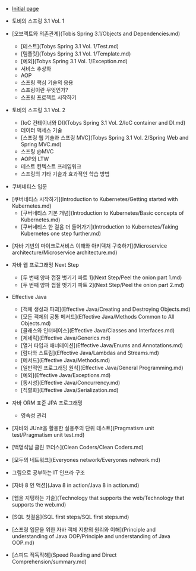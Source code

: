 * [Initial page](README.md)



* 토비의 스프링 3.1 Vol. 1
* [오브젝트와 의존관계](Tobis Spring 3.1/Objects and Dependencies.md)
    * [테스트](Tobys Spring 3.1 Vol. 1/Test.md)
    * [템플릿](Tobys Spring 3.1 Vol. 1/Template.md)
    * [예외](Tobys Spring 3.1 Vol. 1/Exception.md)
    * 서비스 추상화
    * AOP
    * 스프링 핵심 기술의 응용
    * 스프링이란 무엇인가?
    * 스프링 프로젝트 시작하기



* 토비의 스프링 3.1 Vol. 2
    * [IoC 컨테이너와 DI](Tobys Spring 3.1 Vol. 2/IoC container and DI.md)
    * 데이터 액세스 기술
    * [스프링 웹 기술과 스프링 MVC](Tobys Spring 3.1 Vol. 2/Spring Web and Spring MVC.md)
    * 스프링 @MVC
    * AOP와 LTW
    * 테스트 컨텍스트 프레임워크
    * 스프링의 기타 기술과 효과적인 학습 방법



* 쿠버네티스 입문
- [쿠버네티스 시작하기](Introduction to Kubernetes/Getting started with Kubernetes.md)
    - [쿠버네티스 기본 개념](Introduction to Kubernetes/Basic concepts of Kubernetes.md)
    - [쿠버네티스 한 걸음 더 들어가기](Introduction to Kubernetes/Taking Kubernetes one step further.md)



* [자바 기반의 마이크로서비스 이해와 아키텍처 구축하기](Microservice architecture/Microservice architecture.md)



* 자바 웹 프로그래밍 Next Step
    - [두 번째 양파 껍질 벗기기 파트 1](Next Step/Peel the onion part 1.md)
    - [두 번째 양파 껍질 벗기기 파트 2](Next Step/Peel the onion part 2.md)



* Effective Java
    * [객체 생성과 파괴](Effective Java/Creating and Destroying Objects.md)
    * [모든 객체의 공통 메서드](Effective Java/Methods Common to All Objects.md)
    * [클래스와 인터페이스](Effective Java/Classes and Interfaces.md)
    * [제네릭](Effective Java/Generics.md)
    * [열거 타입과 애너테이션](Effective Java/Enums and Annotations.md)
    * [람다와 스트림](Effective Java/Lambdas and Streams.md)
    * [메서드](Effective Java/Methods.md)
    * [일반적인 프로그래밍 원칙](Effective Java/General Programming.md)
    * [예외](Effective Java/Exceptions.md)
    * [동시성](Effective Java/Concurrency.md)
    * [직렬화](Effective Java/Serialization.md)



- 자바 ORM 표준 JPA 프로그래밍
  - 영속성 관리



- [자바와 JUnit을 활용한 실용주의 단위 테스트](Pragmatism unit test/Pragmatism unit test.md)



- [백명석님 클린 코더스](Clean Coders/Clean Coders.md)



- [모두의 네트워크](Everyones network/Everyones network.md)



- 그림으로 공부하는 IT 인프라 구조



- [자바 8 인 액션](Java 8 in action/Java 8 in action.md)



- [웹을 지탱하는 기술](Technology that supports the web/Technology that supports the web.md)



- [SQL 첫걸음](SQL first steps/SQL first steps.md)



- [스프링 입문을 위한 자바 객체 지향의 원리와 이해](Principle and understanding of Java OOP/Principle and understanding of Java OOP.md)



- [스피드 직독직해](Speed Reading and Direct Comprehension/summary.md)








